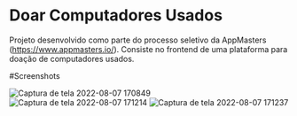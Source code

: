 # Doar Computadores Usados
Projeto desenvolvido como parte do processo seletivo da AppMasters (https://www.appmasters.io/). Consiste no frontend de uma plataforma para doação de computadores usados.

#Screenshots

![Captura de tela 2022-08-07 170849](https://user-images.githubusercontent.com/48632357/183309415-56712790-4635-4893-8aae-ef8a9f8b982f.png)
![Captura de tela 2022-08-07 171214](https://user-images.githubusercontent.com/48632357/183309418-2eb6ee3f-7167-4d0b-a5c9-664ba02b36ce.png)
![Captura de tela 2022-08-07 171237](https://user-images.githubusercontent.com/48632357/183309420-a2f0b8e7-918b-467e-b51e-34dacb7a3a9a.png)
